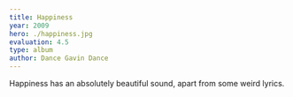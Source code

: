 ```yaml
---
title: Happiness
year: 2009
hero: ./happiness.jpg
evaluation: 4.5
type: album
author: Dance Gavin Dance
---
```


Happiness has an absolutely beautiful sound, apart from some weird lyrics.
